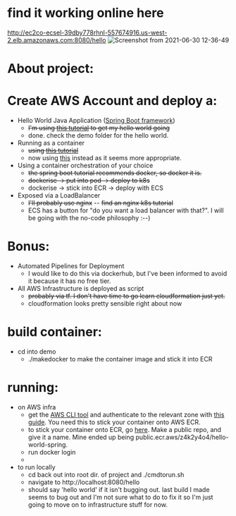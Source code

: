 # find it working online here
http://ec2co-ecsel-39dby778rhnl-557674916.us-west-2.elb.amazonaws.com:8080/hello
![Screenshot from 2021-06-30 12-36-49](https://user-images.githubusercontent.com/57028307/123893540-e6caa600-d99f-11eb-9d68-cd8f74cd78d2.png)


# About project:
# Create AWS Account and deploy a:
* Hello World Java Application ([Spring Boot framework](https://start.spring.io/)) 
	- ~~I'm using [this tutorial](https://www.youtube.com/watch?v=vtPkZShrvXQ) to get my hello world going~~
	- done. check the demo folder for the hello world.
* Running as a container
	- ~~using [this tutorial](https://spring.io/blog/2018/11/08/spring-boot-in-a-container)~~
	- now using [this](https://stackoverflow.com/questions/27767264/how-to-dockerize-maven-project-and-how-many-ways-to-accomplish-it) instead as it seems more appropriate.
* Using a container orchestration of your choice
	- ~~the spring boot tutorial recommends docker, so docker it is.~~
	- ~~dockerise -> put into pod -> deploy to k8s~~
	- dockerise -> stick into ECR -> deploy with ECS
* Exposed via a LoadBalancer
	- ~~I'll probably use nginx~~
	-- ~~find an nginx k8s tutorial~~
	- ECS has a button for "do you want a load balancer with that?". I will be going with the no-code philosophy :--)
# Bonus:
* Automated Pipelines for Deployment
	- I would like to do this via dockerhub, but I've been informed to avoid it because it has no free tier.
* All AWS Infrastructure is deployed as script
	- ~~probably via tf. I don't have time to go learn cloudformation just yet.~~
	- cloudformation looks pretty sensible right about now


# build container:

* cd into demo
	- ./makedocker to make the container image and stick it into ECR






# running:

* on AWS infra
	- get the [AWS CLI tool](https://aws.amazon.com/cli/) and authenticate to the relevant zone with [this guide](https://docs.aws.amazon.com/cli/latest/userguide/cli-configure-quickstart.html#cli-configure-quickstart-creds). You need this to stick your container onto AWS ECR.
	- to stick your container onto ECR, go [here](https://us-west-2.console.aws.amazon.com/ecr/get-started?region=us-west-2). Make a public repo, and give it a name. Mine ended up being public.ecr.aws/z4k2y4o4/hello-world-spring.
	- run docker login 
	- 
* to run locally
	- cd back out into root dir. of project and ./cmdtorun.sh
	- navigate to http://localhost:8080/hello
	- should say 'hello world' if it isn't bugging out. last build I made seems to bug out and I'm not sure what to do to fix it so I'm just going to move on to infrastructure stuff for now.
